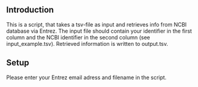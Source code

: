 ## Introduction
This is a script, that takes a tsv-file as input and retrieves info from NCBI database via Entrez. 
The input file should contain your identifier in the first column and the NCBI identifier 
in the second column (see input_example.tsv). Retrieved information is written to output.tsv.

## Setup
Please enter your Entrez email adress and filename in the script.

